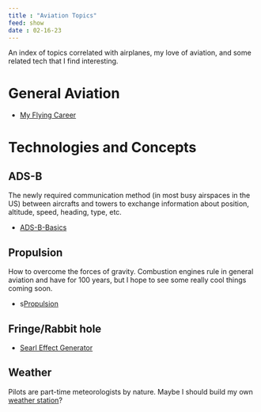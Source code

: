 ```yaml
---
title : "Aviation Topics"
feed: show
date : 02-16-23
---
```

An index of topics correlated with airplanes, my love of aviation, and some related tech that I find interesting.
# General Aviation
- [My Flying Career](notes/aviation/My%20Flying%20Career.md)

# Technologies and Concepts
## ADS-B
The newly required communication method (in most busy airspaces in the US) between aircrafts and towers to exchange information about position, altitude, speed, heading, type, etc.

- [ADS-B-Basics](notes/ADSB/ADS-B-Basics.md)

## Propulsion
How to overcome the forces of gravity. Combustion engines rule in general aviation and have for 100 years, but I hope to see some really cool things coming soon.
- s[Propulsion](notes/aviation/propulsion/Propulsion%20Topics.md)

## Fringe/Rabbit hole
- [Searl Effect Generator](https://segmagnetics.com/)

## Weather
Pilots are part-time meteorologists by nature. Maybe I should build my own [weather station](notes/projects/environmental/Environmental%20Sensors.md)?

